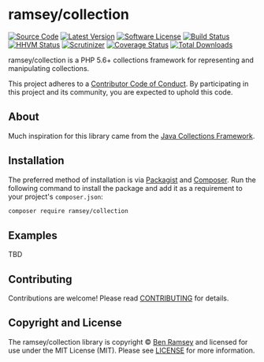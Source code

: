 # ramsey/collection

[![Source Code][badge-source]][source]
[![Latest Version][badge-release]][release]
[![Software License][badge-license]][license]
[![Build Status][badge-build]][build]
[![HHVM Status][badge-hhvm]][hhvm]
[![Scrutinizer][badge-quality]][quality]
[![Coverage Status][badge-coverage]][coverage]
[![Total Downloads][badge-downloads]][downloads]

ramsey/collection is a PHP 5.6+ collections framework for representing and manipulating collections.

This project adheres to a [Contributor Code of Conduct][conduct]. By participating in this project and its community, you are expected to uphold this code.


## About

Much inspiration for this library came from the [Java Collections Framework][java].


## Installation

The preferred method of installation is via [Packagist][] and [Composer][]. Run
the following command to install the package and add it as a requirement to
your project's `composer.json`:

```bash
composer require ramsey/collection
```


## Examples

TBD


## Contributing

Contributions are welcome! Please read [CONTRIBUTING][] for details.


## Copyright and License

The ramsey/collection library is copyright © [Ben Ramsey](https://benramsey.com/) and licensed for use under the MIT License (MIT). Please see [LICENSE][] for more information.



[conduct]: https://github.com/ramsey/collection/blob/master/CODE_OF_CONDUCT.md
[java]: http://docs.oracle.com/javase/8/docs/technotes/guides/collections/index.html
[packagist]: https://packagist.org/packages/ramsey/collection
[composer]: http://getcomposer.org/
[apidocs]: http://docs.benramsey.com/ramsey-collection/latest/
[contributing]: https://github.com/ramsey/collection/blob/master/CONTRIBUTING.md

[badge-source]: http://img.shields.io/badge/source-ramsey/collection-blue.svg?style=flat-square
[badge-release]: https://img.shields.io/github/release/ramsey/collection.svg?style=flat-square
[badge-license]: https://img.shields.io/badge/license-MIT-brightgreen.svg?style=flat-square
[badge-build]: https://img.shields.io/travis/ramsey/collection/master.svg?style=flat-square
[badge-hhvm]: https://img.shields.io/hhvm/ramsey/collection.svg?style=flat-square
[badge-quality]: https://img.shields.io/scrutinizer/g/ramsey/collection/master.svg?style=flat-square
[badge-coverage]: https://img.shields.io/coveralls/ramsey/collection/master.svg?style=flat-square
[badge-downloads]: https://img.shields.io/packagist/dt/ramsey/collection.svg?style=flat-square

[source]: https://github.com/ramsey/collection
[release]: https://github.com/ramsey/collection/releases
[license]: https://github.com/ramsey/collection/blob/master/LICENSE
[build]: https://travis-ci.org/ramsey/collection
[hhvm]: http://hhvm.h4cc.de/package/ramsey/collection
[quality]: https://scrutinizer-ci.com/g/ramsey/collection/
[coverage]: https://coveralls.io/r/ramsey/collection?branch=master
[downloads]: https://packagist.org/packages/ramsey/collection
